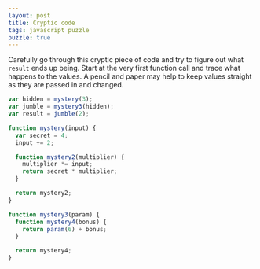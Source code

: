 ```yaml
---
layout: post
title: Cryptic code
tags: javascript puzzle
puzzle: true
---
```


Carefully go through this cryptic piece of code and try to figure out what `result` ends up being. Start at the very first function call and trace what happens to the values. A pencil and paper may help to keep values straight as they are passed in and changed.

```js
var hidden = mystery(3);
var jumble = mystery3(hidden);
var result = jumble(2);

function mystery(input) {
  var secret = 4;
  input += 2;

  function mystery2(multiplier) {
    multiplier *= input;
    return secret * multiplier;
  }

  return mystery2;
}

function mystery3(param) {
  function mystery4(bonus) {
    return param(6) + bonus; 
  }

  return mystery4;
}
```
